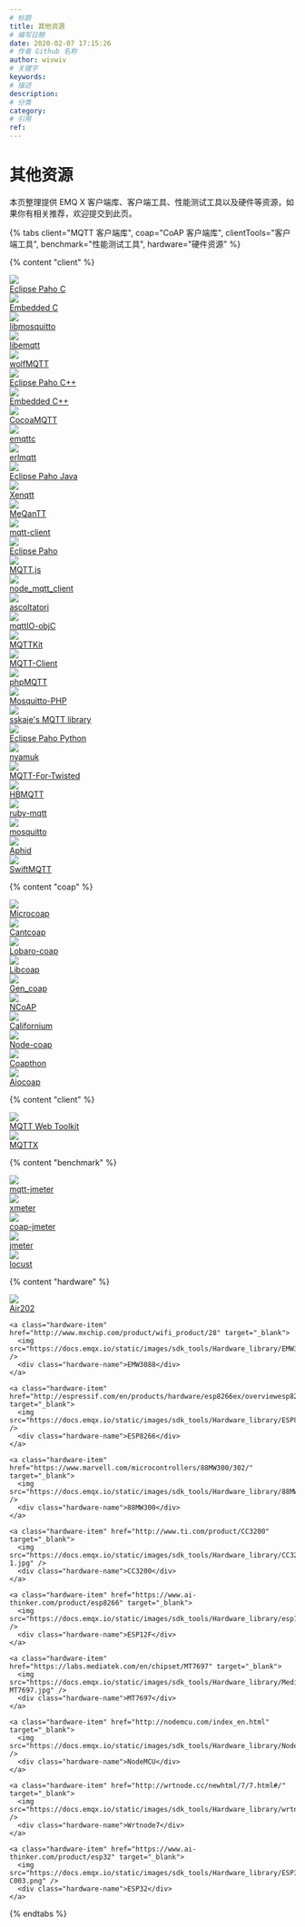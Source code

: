 ```yaml
---
# 标题
title: 其他资源
# 编写日期
date: 2020-02-07 17:15:26
# 作者 Github 名称
author: wivwiv
# 关键字
keywords:
# 描述
description:
# 分类
category:
# 引用
ref:
---
```


# 其他资源

本页整理提供 EMQ X 客户端库、客户端工具、性能测试工具以及硬件等资源，如果你有相关推荐，欢迎提交到此页。

{% tabs client="MQTT 客户端库", coap="CoAP 客户端库", clientTools="客户端工具", benchmark="性能测试工具", hardware="硬件资源" %}

{% content "client" %}
<div class="development-hardware-warp">

  <a class="hardware-item" href="https://www.eclipse.org/paho/clients/c/" target="_blank">
    <img src="https://docs.emqx.io/static/images/sdk_tools/c.png" />
    <div class="hardware-name">Eclipse Paho C</div>
  </a>


  <a class="hardware-item" href="https://www.eclipse.org/paho/clients/c/embedded/" target="_blank">
    <img src="https://docs.emqx.io/static/images/sdk_tools/c.png" />
    <div class="hardware-name">Embedded C</div>
  </a>


  <a class="hardware-item" href="http://mosquitto.org/" target="_blank">
    <img src="https://docs.emqx.io/static/images/sdk_tools/c.png" />
    <div class="hardware-name">libmosquitto</div>
  </a>


  <a class="hardware-item" href="https://github.com/menudoproblema/libemqtt" target="_blank">
    <img src="https://docs.emqx.io/static/images/sdk_tools/c.png" />
    <div class="hardware-name">libemqtt</div>
  </a>


  <a class="hardware-item" href="https://github.com/wolfSSL/wolfMQTT" target="_blank">
    <img src="https://docs.emqx.io/static/images/sdk_tools/c.png" />
    <div class="hardware-name">wolfMQTT</div>
  </a>


  <a class="hardware-item" href="https://www.eclipse.org/paho/clients/cpp/" target="_blank">
    <img src="https://docs.emqx.io/static/images/sdk_tools/cpp.png" />
    <div class="hardware-name">Eclipse Paho C++</div>
  </a>


  <a class="hardware-item" href="https://www.eclipse.org/paho/clients/c/embedded/" target="_blank">
    <img src="https://docs.emqx.io/static/images/sdk_tools/cpp.png" />
    <div class="hardware-name">Embedded C++</div>
  </a>


  <a class="hardware-item" href="https://github.com/emqtt/CocoaMQTT" target="_blank">
    <img src="https://docs.emqx.io/static/images/sdk_tools/swift.png" />
    <div class="hardware-name">CocoaMQTT</div>
  </a>


  <a class="hardware-item" href="https://github.com/emqtt/emqttc" target="_blank">
    <img src="https://docs.emqx.io/static/images/sdk_tools/erlang.png" />
    <div class="hardware-name">emqttc</div>
  </a>


  <a class="hardware-item" href="https://github.com/squaremo/erlmqtt" target="_blank">
    <img src="https://docs.emqx.io/static/images/sdk_tools/erlang.png" />
    <div class="hardware-name">erlmqtt</div>
  </a>


  <a class="hardware-item" href="https://github.com/eclipse/paho.mqtt.java" target="_blank">
    <img src="https://docs.emqx.io/static/images/sdk_tools/java.png" />
    <div class="hardware-name">Eclipse Paho Java</div>
  </a>


  <a class="hardware-item" href="https://github.com/TwoGuysFromKabul/xenqtt" target="_blank">
    <img src="https://docs.emqx.io/static/images/sdk_tools/java.png" />
    <div class="hardware-name">Xenqtt</div>
  </a>


  <a class="hardware-item" href="https://github.com/AlbinTheander/MeQanTT" target="_blank">
    <img src="https://docs.emqx.io/static/images/sdk_tools/java.png" />
    <div class="hardware-name">MeQanTT</div>
  </a>


  <a class="hardware-item" href="https://github.com/fusesource/mqtt-client" target="_blank">
    <img src="https://docs.emqx.io/static/images/sdk_tools/java.png" />
    <div class="hardware-name">mqtt-client</div>
  </a>


  <a class="hardware-item" href="https://github.com/eclipse/paho.mqtt.javascript" target="_blank">
    <img src="https://docs.emqx.io/static/images/sdk_tools/javascript.png" />
    <div class="hardware-name">Eclipse Paho</div>
  </a>


  <a class="hardware-item" href="https://github.com/mqttjs/MQTT.js" target="_blank">
    <img src="https://docs.emqx.io/static/images/sdk_tools/javascript.png" />
    <div class="hardware-name">MQTT.js</div>
  </a>


  <a class="hardware-item" href="https://github.com/yilun/node_mqtt_client" target="_blank">
    <img src="https://docs.emqx.io/static/images/sdk_tools/javascript.png" />
    <div class="hardware-name">node_mqtt_client</div>
  </a>


  <a class="hardware-item" href="https://github.com/mcollina/ascoltatori" target="_blank">
    <img src="https://docs.emqx.io/static/images/sdk_tools/javascript.png" />
    <div class="hardware-name">ascoltatori</div>
  </a>


  <a class="hardware-item" href="https://github.com/GrayWang/mqttIO-objC" target="_blank">
    <img src="https://docs.emqx.io/static/images/sdk_tools/objectivec.png" />
    <div class="hardware-name">mqttIO-objC</div>
  </a>


  <a class="hardware-item" href="https://github.com/jmesnil/MQTTKit" target="_blank">
    <img src="https://docs.emqx.io/static/images/sdk_tools/objectivec.png" />
    <div class="hardware-name">MQTTKit</div>
  </a>


  <a class="hardware-item" href="https://github.com/ckrey/MQTT-Client-Framework" target="_blank">
    <img src="https://docs.emqx.io/static/images/sdk_tools/objectivec.png" />
    <div class="hardware-name">MQTT-Client</div>
  </a>


  <a class="hardware-item" href="https://github.com/bluerhinos/phpMQTT" target="_blank">
    <img src="https://docs.emqx.io/static/images/sdk_tools/php.png" />
    <div class="hardware-name">phpMQTT</div>
  </a>


  <a class="hardware-item" href="https://github.com/mgdm/Mosquitto-PHP" target="_blank">
    <img src="https://docs.emqx.io/static/images/sdk_tools/php.png" />
    <div class="hardware-name">Mosquitto-PHP</div>
  </a>


  <a class="hardware-item" href="https://github.com/sskaje/mqtt" target="_blank">
    <img src="https://docs.emqx.io/static/images/sdk_tools/php.png" />
    <div class="hardware-name">sskaje's MQTT library</div>
  </a>


  <a class="hardware-item" href="https://github.com/eclipse/paho.mqtt.python" target="_blank">
    <img src="https://docs.emqx.io/static/images/sdk_tools/python.png" />
    <div class="hardware-name">Eclipse Paho Python</div>
  </a>


  <a class="hardware-item" href="https://github.com/iwanbk/nyamuk" target="_blank">
    <img src="https://docs.emqx.io/static/images/sdk_tools/python.png" />
    <div class="hardware-name">nyamuk</div>
  </a>


  <a class="hardware-item" href="https://github.com/adamvr/MQTT-For-Twisted-Python" target="_blank">
    <img src="https://docs.emqx.io/static/images/sdk_tools/python.png" />
    <div class="hardware-name">MQTT-For-Twisted</div>
  </a>


  <a class="hardware-item" href="https://github.com/beerfactory/hbmqtt" target="_blank">
    <img src="https://docs.emqx.io/static/images/sdk_tools/python.png" />
    <div class="hardware-name">HBMQTT</div>
  </a>


  <a class="hardware-item" href="https://github.com/njh/ruby-mqtt" target="_blank">
    <img src="https://docs.emqx.io/static/images/sdk_tools/ruby.png" />
    <div class="hardware-name">ruby-mqtt</div>
  </a>


  <a class="hardware-item" href="https://github.com/xively/mosquitto" target="_blank">
    <img src="https://docs.emqx.io/static/images/sdk_tools/ruby.png" />
    <div class="hardware-name">mosquitto</div>
  </a>


  <a class="hardware-item" href="https://github.com/IBM-Swift/Aphid" target="_blank">
    <img src="https://docs.emqx.io/static/images/sdk_tools/swift.png" />
    <div class="hardware-name">Aphid</div>
  </a>


  <a class="hardware-item" href="https://github.com/aciidb0mb3r/SwiftMQTT" target="_blank">
    <img src="https://docs.emqx.io/static/images/sdk_tools/swift.png" />
    <div class="hardware-name">SwiftMQTT</div>
  </a>

</div>


{% content "coap" %}

<div class="development-hardware-warp">

  <a class="hardware-item" href="https://github.com/1248/microcoap" target="_blank">
    <img src="https://docs.emqx.io/static/images/sdk_tools/c.png" />
    <div class="hardware-name">Microcoap</div>
  </a>


  <a class="hardware-item" href="https://github.com/staropram/cantcoap" target="_blank">
    <img src="https://docs.emqx.io/static/images/sdk_tools/c.png" />
    <div class="hardware-name">Cantcoap</div>
  </a>


  <a class="hardware-item" href="http://www.lobaro.com/lobaro-coap/" target="_blank">
    <img src="https://docs.emqx.io/static/images/sdk_tools/c.png" />
    <div class="hardware-name">Lobaro-coap</div>
  </a>


  <a class="hardware-item" href="https://github.com/obgm/libcoap" target="_blank">
    <img src="https://docs.emqx.io/static/images/sdk_tools/c.png" />
    <div class="hardware-name">Libcoap</div>
  </a>


  <a class="hardware-item" href="https://github.com/gotthardp/gen_coap" target="_blank">
    <img src="https://docs.emqx.io/static/images/sdk_tools/erlang.png" />
    <div class="hardware-name">Gen_coap</div>
  </a>


  <a class="hardware-item" href="https://github.com/okleine/nCoAP" target="_blank">
    <img src="https://docs.emqx.io/static/images/sdk_tools/java.png" />
    <div class="hardware-name">NCoAP</div>
  </a>


  <a class="hardware-item" href="https://github.com/eclipse/californium" target="_blank">
    <img src="https://docs.emqx.io/static/images/sdk_tools/java.png" />
    <div class="hardware-name">Californium</div>
  </a>


  <a class="hardware-item" href="https://github.com/mcollina/node-coap" target="_blank">
    <img src="https://docs.emqx.io/static/images/sdk_tools/nodejs.png" />
    <div class="hardware-name">Node-coap</div>
  </a>


  <a class="hardware-item" href="https://github.com/Tanganelli/CoAPthon" target="_blank">
    <img src="https://docs.emqx.io/static/images/sdk_tools/python.png" />
    <div class="hardware-name">Coapthon</div>
  </a>


  <a class="hardware-item" href="https://github.com/chrysn/aiocoap" target="_blank">
    <img src="https://docs.emqx.io/static/images/sdk_tools/python.png" />
    <div class="hardware-name">Aiocoap</div>
  </a>

</div>


{% content "client" %}

<div class="development-hardware-warp">

  <a class="hardware-item" href="http://tools.emqx.io/" target="_blank">
    <img src="https://docs.emqx.io/static/images/sdk_tools/mqtt_tools.png" />
    <div class="hardware-name">MQTT Web Toolkit</div>
  </a>


  <a class="hardware-item" href="https://github.com/emqx/MQTTX" target="_blank">
    <img src="https://docs.emqx.io/static/images/sdk_tools/mqttx.png" />
    <div class="hardware-name">MQTTX</div>
  </a>

</div>



{% content "benchmark" %}

<div class="development-hardware-warp">

  <a class="hardware-item" href="https://github.com/emqx/mqtt-jmeter" target="_blank">
    <img src="https://docs.emqx.io/static/images/sdk_tools/xmeter.png" />
    <div class="hardware-name">mqtt-jmeter</div>
  </a>


  <a class="hardware-item" href="https://www.xmeter.net/" target="_blank">
    <img src="https://docs.emqx.io/static/images/sdk_tools/xmeter.png" />
    <div class="hardware-name">xmeter</div>
  </a>


  <a class="hardware-item" href="https://github.com/emqx/coap-jmeter" target="_blank">
    <img src="https://docs.emqx.io/static/images/sdk_tools/xmeter.png" />
    <div class="hardware-name">coap-jmeter</div>
  </a>


  <a class="hardware-item" href="http://jmeter.apache.org/" target="_blank">
    <img src="https://docs.emqx.io/static/images/sdk_tools/apache.png" />
    <div class="hardware-name">jmeter</div>
  </a>


  <a class="hardware-item" href="http://locust.io/" target="_blank">
    <img src="https://docs.emqx.io/static/images/sdk_tools/locust.png" />
    <div class="hardware-name">locust</div>
  </a>

</div>


{% content "hardware" %}
  <div class="development-hardware-warp">
    <a class="hardware-item" href="http://www.openluat.com/" target="_blank">
      <img src="https://docs.emqx.io/static/images/sdk_tools/Hardware_library/Air202.png" />
      <div class="hardware-name">Air202</div>
    </a>

    <a class="hardware-item" href="http://www.mxchip.com/product/wifi_product/28" target="_blank">
      <img src="https://docs.emqx.io/static/images/sdk_tools/Hardware_library/EMW3088.jpg" />
      <div class="hardware-name">EMW3088</div>
    </a>

    <a class="hardware-item" href="http://espressif.com/en/products/hardware/esp8266ex/overviewesp8266ex/overview" target="_blank">
      <img src="https://docs.emqx.io/static/images/sdk_tools/Hardware_library/ESP8266.png" />
      <div class="hardware-name">ESP8266</div>
    </a>

    <a class="hardware-item" href="https://www.marvell.com/microcontrollers/88MW300/302/" target="_blank">
      <img src="https://docs.emqx.io/static/images/sdk_tools/Hardware_library/88MW300.png" />
      <div class="hardware-name">88MW300</div>
    </a>

    <a class="hardware-item" href="http://www.ti.com/product/CC3200" target="_blank">
      <img src="https://docs.emqx.io/static/images/sdk_tools/Hardware_library/CC3200-1.jpg" />
      <div class="hardware-name">CC3200</div>
    </a>

    <a class="hardware-item" href="https://www.ai-thinker.com/product/esp8266" target="_blank">
      <img src="https://docs.emqx.io/static/images/sdk_tools/Hardware_library/esp12f.png" />
      <div class="hardware-name">ESP12F</div>
    </a>

    <a class="hardware-item" href="https://labs.mediatek.com/en/chipset/MT7697" target="_blank">
      <img src="https://docs.emqx.io/static/images/sdk_tools/Hardware_library/MediaTek-MT7697.jpg" />
      <div class="hardware-name">MT7697</div>
    </a>

    <a class="hardware-item" href="http://nodemcu.com/index_en.html" target="_blank">
      <img src="https://docs.emqx.io/static/images/sdk_tools/Hardware_library/NodeMCU.jpg" />
      <div class="hardware-name">NodeMCU</div>
    </a>

    <a class="hardware-item" href="http://wrtnode.cc/newhtml/7/7.html#/" target="_blank">
      <img src="https://docs.emqx.io/static/images/sdk_tools/Hardware_library/wrtnode7.png" />
      <div class="hardware-name">Wrtnode7</div>
    </a>

    <a class="hardware-item" href="https://www.ai-thinker.com/product/esp32" target="_blank">
      <img src="https://docs.emqx.io/static/images/sdk_tools/Hardware_library/ESP32-C003.png" />
      <div class="hardware-name">ESP32</div>
    </a>
  </div>
{% endtabs %}



